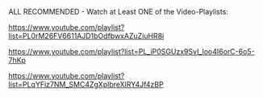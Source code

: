 ALL RECOMMENDED - Watch at Least ONE of the Video-Playlists:

https://www.youtube.com/playlist?list=PL0rM26FV6611AJD1bOdfbwxAZuZiuHR8i

https://www.youtube.com/playlist?list=PL_iP0SGUzx9SvI_loo4I6orC-6o5-7hKp

https://www.youtube.com/playlist?list=PLqYFiz7NM_SMC4ZgXplbreXlRY4Jf4zBP
